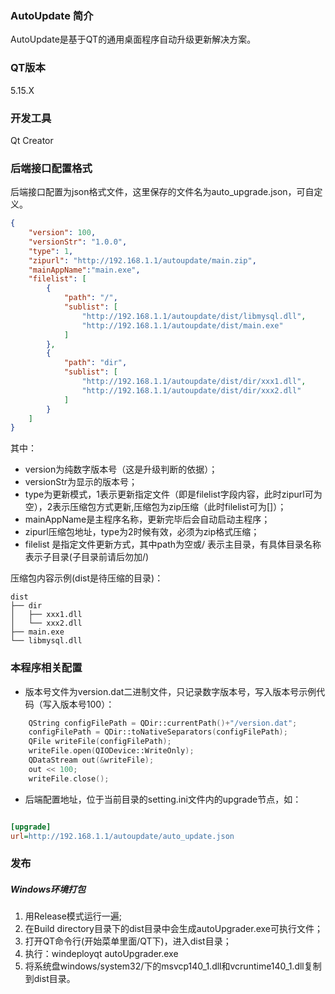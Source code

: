 ### AutoUpdate 简介
AutoUpdate是基于QT的通用桌面程序自动升级更新解决方案。

### QT版本
5.15.X

### 开发工具
 Qt Creator
 
### 后端接口配置格式
后端接口配置为json格式文件，这里保存的文件名为auto_upgrade.json，可自定义。

```json
{
    "version": 100,
    "versionStr": "1.0.0",
    "type": 1,
    "zipurl": "http://192.168.1.1/autoupdate/main.zip",
    "mainAppName":"main.exe",
    "filelist": [
        {
            "path": "/",
            "sublist": [
                "http://192.168.1.1/autoupdate/dist/libmysql.dll",
                "http://192.168.1.1/autoupdate/dist/main.exe"
            ]
        },
        {
        	"path": "dir",
            "sublist": [
                "http://192.168.1.1/autoupdate/dist/dir/xxx1.dll",
                "http://192.168.1.1/autoupdate/dist/dir/xxx2.dll"
            ]
        }
    ]
}

```

其中：

* version为纯数字版本号（这是升级判断的依据）；
* versionStr为显示的版本号；
* type为更新模式，1表示更新指定文件（即是filelist字段内容，此时zipurl可为空），2表示压缩包方式更新,压缩包为zip压缩（此时filelist可为[]）；
* mainAppName是主程序名称，更新完毕后会自动启动主程序；
* zipurl压缩包地址，type为2时候有效，必须为zip格式压缩；
* filelist 是指定文件更新方式，其中path为空或/ 表示主目录，有具体目录名称表示子目录(子目录前请后勿加/)

压缩包内容示例(dist是待压缩的目录)：
```
dist
├── dir
│   ├── xxx1.dll
│   └── xxx2.dll
├── main.exe
└── libmysql.dll
```

### 本程序相关配置
* 版本号文件为version.dat二进制文件，只记录数字版本号，写入版本号示例代码（写入版本号100）：

```c++
	QString configFilePath = QDir::currentPath()+"/version.dat";
    configFilePath = QDir::toNativeSeparators(configFilePath);
    QFile writeFile(configFilePath);
    writeFile.open(QIODevice::WriteOnly);
    QDataStream out(&writeFile);
    out << 100;
    writeFile.close();
```

* 后端配置地址，位于当前目录的setting.ini文件内的upgrade节点，如：

```ini

[upgrade]
url=http://192.168.1.1/autoupdate/auto_update.json

```
 
### 发布
##### Windows环境打包

1. 用Release模式运行一遍;
2. 在Build directory目录下的dist目录中会生成autoUpgrader.exe可执行文件；
3. 打开QT命令行(开始菜单里面/QT下)，进入dist目录；
4. 执行：windeployqt autoUpgrader.exe
5. 将系统盘windows/system32/下的msvcp140_1.dll和vcruntime140_1.dll复制到dist目录。
